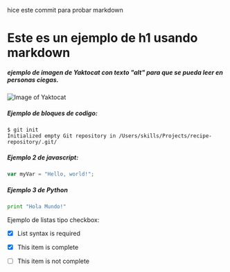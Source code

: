 hice este commit para probar markdown

# Este es un ejemplo de h1 usando markdown

##### ejemplo de imagen de Yaktocat con texto "alt" para que se pueda leer en personas ciegas.
![Image of Yaktocat](https://octodex.github.com/images/yaktocat.png)  



##### Ejemplo de bloques de codigo:

```
$ git init
Initialized empty Git repository in /Users/skills/Projects/recipe-repository/.git/
```


##### Ejemplo 2 de javascript:
``` javascript
var myVar = "Hello, world!";
```

##### Ejemplo 3 de Python
``` python
print "Hola Mundo!"
```

Ejemplo de listas tipo checkbox:
- [x] List syntax is required
- [x] This item is complete
- [ ] This item is not complete


